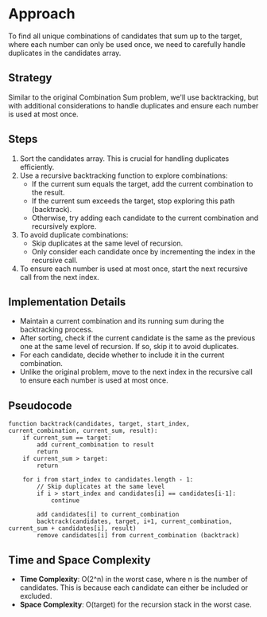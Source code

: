 # Approach

To find all unique combinations of candidates that sum up to the target, where each number can only be used once, we need to carefully handle duplicates in the candidates array.

## Strategy
Similar to the original Combination Sum problem, we'll use backtracking, but with additional considerations to handle duplicates and ensure each number is used at most once.

## Steps
1. Sort the candidates array. This is crucial for handling duplicates efficiently.
2. Use a recursive backtracking function to explore combinations:
   - If the current sum equals the target, add the current combination to the result.
   - If the current sum exceeds the target, stop exploring this path (backtrack).
   - Otherwise, try adding each candidate to the current combination and recursively explore.
3. To avoid duplicate combinations:
   - Skip duplicates at the same level of recursion.
   - Only consider each candidate once by incrementing the index in the recursive call.
4. To ensure each number is used at most once, start the next recursive call from the next index.

## Implementation Details
- Maintain a current combination and its running sum during the backtracking process.
- After sorting, check if the current candidate is the same as the previous one at the same level of recursion. If so, skip it to avoid duplicates.
- For each candidate, decide whether to include it in the current combination.
- Unlike the original problem, move to the next index in the recursive call to ensure each number is used at most once.

## Pseudocode
```
function backtrack(candidates, target, start_index, current_combination, current_sum, result):
    if current_sum == target:
        add current_combination to result
        return
    if current_sum > target:
        return
    
    for i from start_index to candidates.length - 1:
        // Skip duplicates at the same level
        if i > start_index and candidates[i] == candidates[i-1]:
            continue
        
        add candidates[i] to current_combination
        backtrack(candidates, target, i+1, current_combination, current_sum + candidates[i], result)
        remove candidates[i] from current_combination (backtrack)
```

## Time and Space Complexity
- **Time Complexity**: O(2^n) in the worst case, where n is the number of candidates. This is because each candidate can either be included or excluded.
- **Space Complexity**: O(target) for the recursion stack in the worst case.
